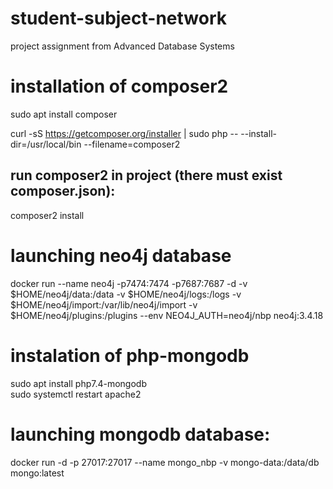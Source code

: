 # student-subject-network

project assignment from Advanced Database Systems


# installation of composer2

sudo apt install composer  


curl -sS https://getcomposer.org/installer | sudo php -- --install-dir=/usr/local/bin --filename=composer2

## run composer2 in project (there must exist composer.json):

composer2 install

# launching neo4j database

docker run     --name neo4j     -p7474:7474 -p7687:7687     -d     -v $HOME/neo4j/data:/data     -v $HOME/neo4j/logs:/logs     -v $HOME/neo4j/import:/var/lib/neo4j/import     -v $HOME/neo4j/plugins:/plugins     --env NEO4J_AUTH=neo4j/nbp     neo4j:3.4.18


# instalation of php-mongodb

sudo apt install php7.4-mongodb  
sudo systemctl restart apache2

# launching mongodb database:

docker run -d -p 27017:27017 --name mongo_nbp -v mongo-data:/data/db  mongo:latest




